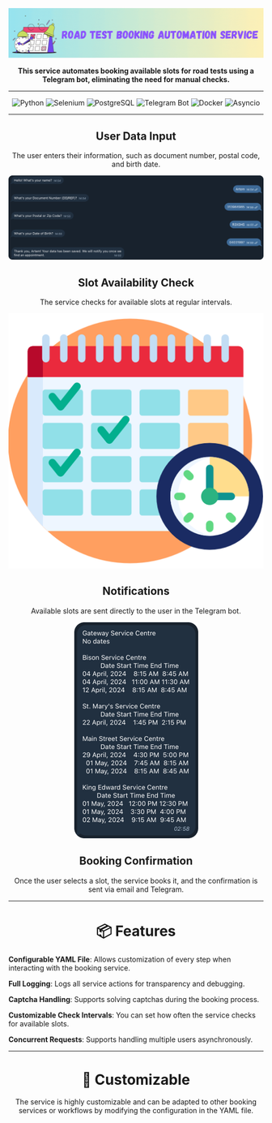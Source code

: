 <div align="center">

![Main](docs/gif/road.gif)

**This service automates booking available slots for road tests using a Telegram bot, eliminating the need for manual checks.**

---

![Python](https://img.shields.io/badge/Python-3776AB?style=for-the-badge&logo=python&logoColor=white)
![Selenium](https://img.shields.io/badge/Selenium-43B02A?style=for-the-badge&logo=selenium&logoColor=white)
![PostgreSQL](https://img.shields.io/badge/PostgreSQL-4169E1?style=for-the-badge&logo=postgresql&logoColor=white)
![Telegram Bot](https://img.shields.io/badge/Telegram_Bot-2CA5E0?style=for-the-badge&logo=telegram&logoColor=white)
![Docker](https://img.shields.io/badge/Docker-2496ED?style=for-the-badge&logo=docker&logoColor=white)
![Asyncio](https://img.shields.io/badge/Asyncio-808080?style=for-the-badge)

---


## User Data Input

The user enters their information, such as document number, postal code, and birth date.

<img src="docs/img/data_input.png" alt="User Data Input" width="800"/>

## Slot Availability Check

The service checks for available slots at regular intervals.

<img src="docs/img/calendar.png" alt="User Data Input"/>

## Notifications

Available slots are sent directly to the user in the Telegram bot.

<img src="docs/img/response.png" alt="User Data Input"/>

## Booking Confirmation

Once the user selects a slot, the service books it, and the confirmation is sent via email and Telegram.

---


  
# 📦 Features

<div align="left">
  
**Configurable YAML File**: Allows customization of every step when interacting with the booking service.

**Full Logging**: Logs all service actions for transparency and debugging.

**Captcha Handling**: Supports solving captchas during the booking process.

**Customizable Check Intervals**: You can set how often the service checks for available slots.

**Concurrent Requests**: Supports handling multiple users asynchronously.

</div>

---

# 🤖 Customizable

The service is highly customizable and can be adapted to other booking services or workflows by modifying the configuration in the YAML file.

</div>
